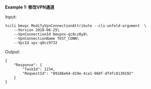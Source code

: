 **Example 1: 修改VPN通道**



Input: 

```
tccli bmvpc ModifyVpnConnectionAttribute --cli-unfold-argument  \
    --Version 2018-06-25\
    --VpnConnectionId bmvpnx-qc8cz8y8\
    --VpnConnectionName TEST_CONN\
    --VpcId vpc-q8cz9732
```

Output: 
```
{
    "Response": {
        "TaskId": 1234,
        "RequestId": "09186e64-d19e-4ca1-968f-df4fc8139192"
    }
}
```

